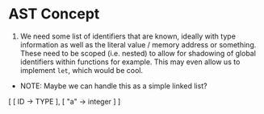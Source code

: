 # AST Concept

1. We need some list of identifiers that are known, ideally with type information as well as the literal value / memory address or something.
These need to be scoped (i.e. nested) to allow for shadowing of global identifiers within functions for example. This may even allow us to implement `let`, which would be cool.

- NOTE: Maybe we can handle this as a simple linked list?

[ [ ID -> TYPE ], [ "a" -> integer ] ]